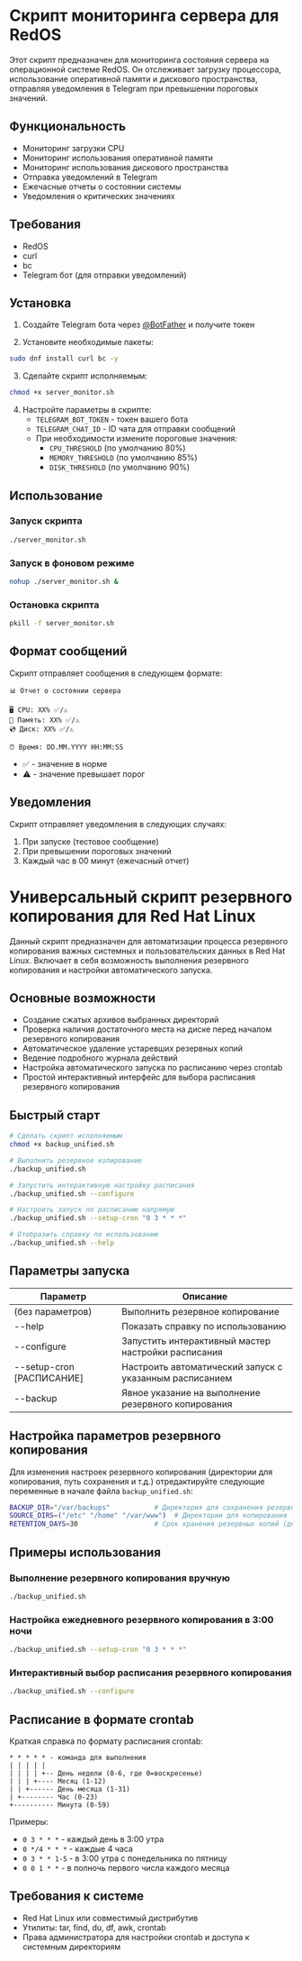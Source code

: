 # Скрипт мониторинга сервера для RedOS

Этот скрипт предназначен для мониторинга состояния сервера на операционной системе RedOS. Он отслеживает загрузку процессора, использование оперативной памяти и дискового пространства, отправляя уведомления в Telegram при превышении пороговых значений.

## Функциональность

- Мониторинг загрузки CPU
- Мониторинг использования оперативной памяти
- Мониторинг использования дискового пространства
- Отправка уведомлений в Telegram
- Ежечасные отчеты о состоянии системы
- Уведомления о критических значениях

## Требования

- RedOS
- curl
- bc
- Telegram бот (для отправки уведомлений)

## Установка

1. Создайте Telegram бота через [@BotFather](https://t.me/botfather) и получите токен

2. Установите необходимые пакеты:
```bash
sudo dnf install curl bc -y
```

3. Сделайте скрипт исполняемым:
```bash
chmod +x server_monitor.sh
```

4. Настройте параметры в скрипте:
   - `TELEGRAM_BOT_TOKEN` - токен вашего бота
   - `TELEGRAM_CHAT_ID` - ID чата для отправки сообщений
   - При необходимости измените пороговые значения:
     - `CPU_THRESHOLD` (по умолчанию 80%)
     - `MEMORY_THRESHOLD` (по умолчанию 85%)
     - `DISK_THRESHOLD` (по умолчанию 90%)

## Использование

### Запуск скрипта

```bash
./server_monitor.sh
```

### Запуск в фоновом режиме

```bash
nohup ./server_monitor.sh &
```

### Остановка скрипта

```bash
pkill -f server_monitor.sh
```

## Формат сообщений

Скрипт отправляет сообщения в следующем формате:

```
📊 Отчет о состоянии сервера

🖥 CPU: XX% ✅/⚠️
💾 Память: XX% ✅/⚠️
💿 Диск: XX% ✅/⚠️

⏰ Время: DD.MM.YYYY HH:MM:SS
```

- ✅ - значение в норме
- ⚠️ - значение превышает порог

## Уведомления

Скрипт отправляет уведомления в следующих случаях:
1. При запуске (тестовое сообщение)
2. При превышении пороговых значений
3. Каждый час в 00 минут (ежечасный отчет)

# Универсальный скрипт резервного копирования для Red Hat Linux

Данный скрипт предназначен для автоматизации процесса резервного копирования важных системных и пользовательских данных в Red Hat Linux. Включает в себя возможность выполнения резервного копирования и настройки автоматического запуска.

## Основные возможности

- Создание сжатых архивов выбранных директорий
- Проверка наличия достаточного места на диске перед началом резервного копирования
- Автоматическое удаление устаревших резервных копий
- Ведение подробного журнала действий
- Настройка автоматического запуска по расписанию через crontab
- Простой интерактивный интерфейс для выбора расписания резервного копирования

## Быстрый старт

```bash
# Сделать скрипт исполняемым
chmod +x backup_unified.sh

# Выполнить резервное копирование
./backup_unified.sh

# Запустить интерактивную настройку расписания
./backup_unified.sh --configure

# Настроить запуск по расписанию напрямую
./backup_unified.sh --setup-cron "0 3 * * *"

# Отобразить справку по использованию
./backup_unified.sh --help
```

## Параметры запуска

| Параметр | Описание |
|----------|----------|
| (без параметров) | Выполнить резервное копирование |
| --help | Показать справку по использованию |
| --configure | Запустить интерактивный мастер настройки расписания |
| --setup-cron [РАСПИСАНИЕ] | Настроить автоматический запуск с указанным расписанием |
| --backup | Явное указание на выполнение резервного копирования |

## Настройка параметров резервного копирования

Для изменения настроек резервного копирования (директории для копирования, путь сохранения и т.д.) отредактируйте следующие переменные в начале файла `backup_unified.sh`:

```bash
BACKUP_DIR="/var/backups"           # Директория для сохранения резервных копий
SOURCE_DIRS=("/etc" "/home" "/var/www")  # Директории для копирования
RETENTION_DAYS=30                   # Срок хранения резервных копий (дни)
```

## Примеры использования

### Выполнение резервного копирования вручную

```bash
./backup_unified.sh
```

### Настройка ежедневного резервного копирования в 3:00 ночи

```bash
./backup_unified.sh --setup-cron "0 3 * * *"
```

### Интерактивный выбор расписания резервного копирования

```bash
./backup_unified.sh --configure
```

## Расписание в формате crontab

Краткая справка по формату расписания crontab:

```
* * * * * - команда для выполнения
| | | | |
| | | | +-- День недели (0-6, где 0=воскресенье)
| | | +---- Месяц (1-12)
| | +------ День месяца (1-31)
| +-------- Час (0-23)
+---------- Минута (0-59)
```

Примеры:

- `0 3 * * *` - каждый день в 3:00 утра
- `0 */4 * * *` - каждые 4 часа
- `0 3 * * 1-5` - в 3:00 утра с понедельника по пятницу
- `0 0 1 * *` - в полночь первого числа каждого месяца

## Требования к системе

- Red Hat Linux или совместимый дистрибутив
- Утилиты: tar, find, du, df, awk, crontab
- Права администратора для настройки crontab и доступа к системным директориям 
